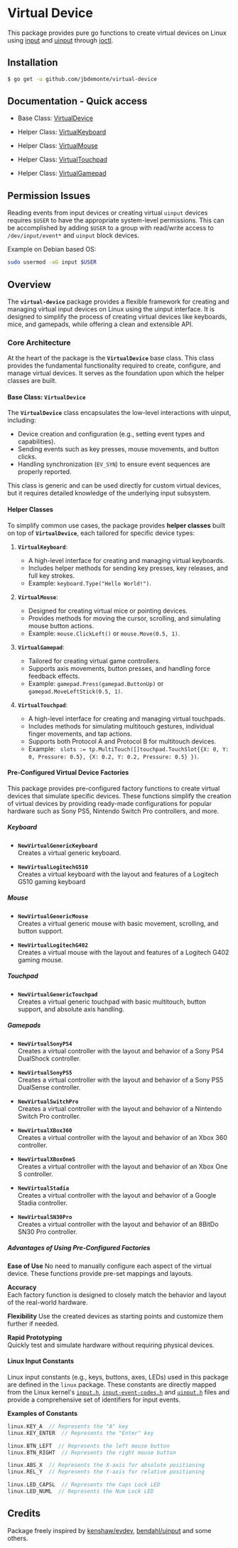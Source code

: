 # Virtual Device

This package provides pure go functions to create virtual devices on Linux using [input](https://www.kernel.org/doc/html/latest/input/index.html) and [uinput](https://www.kernel.org/doc/html/latest/input/uinput.html) through [ioctl](https://en.wikipedia.org/wiki/Ioctl).

## Installation

```sh
$ go get -u github.com/jbdemonte/virtual-device
```

## **Documentation - Quick access**

- Base Class: [VirtualDevice](./docs/VirtualDevice.md)


- Helper Class: [VirtualKeyboard](./docs/VirtualKeyboard.md)
- Helper Class: [VirtualMouse](./docs/VirtualMouse.md)
- Helper Class: [VirtualTouchpad](./docs/VirtualTouchpad.md)
- Helper Class: [VirtualGamepad](./docs/VirtualGamepad.md)

## Permission Issues

Reading events from input devices or creating virtual `uinput` devices requires `$USER` to have the appropriate system-level permissions. 
This can be accomplished by adding `$USER` to a group with read/write access to `/dev/input/event*` and `uinput` block devices.

Example on Debian based OS:
```sh
sudo usermod -aG input $USER
```

## Overview

The **`virtual-device`** package provides a flexible framework for creating and managing virtual input devices on Linux using the uinput interface. It is designed to simplify the process of creating virtual devices like keyboards, mice, and gamepads, while offering a clean and extensible API.

### **Core Architecture**

At the heart of the package is the **`VirtualDevice`** base class. This class provides the fundamental functionality required to create, configure, and manage virtual devices. It serves as the foundation upon which the helper classes are built.

#### Base Class: `VirtualDevice`

The **`VirtualDevice`** class encapsulates the low-level interactions with uinput, including:
- Device creation and configuration (e.g., setting event types and capabilities).
- Sending events such as key presses, mouse movements, and button clicks.
- Handling synchronization (`EV_SYN`) to ensure event sequences are properly reported.

This class is generic and can be used directly for custom virtual devices, but it requires detailed knowledge of the underlying input subsystem.

#### Helper Classes

To simplify common use cases, the package provides **helper classes** built on top of **`VirtualDevice`**, each tailored for specific device types:

1. **`VirtualKeyboard`**:
   - A high-level interface for creating and managing virtual keyboards.
   - Includes helper methods for sending key presses, key releases, and full key strokes.
   - Example: `keyboard.Type("Hello World!")`.

2. **`VirtualMouse`**:
   - Designed for creating virtual mice or pointing devices.
   - Provides methods for moving the cursor, scrolling, and simulating mouse button actions.
   - Example: `mouse.ClickLeft()` or `mouse.Move(0.5, 1)`.

3. **`VirtualGamepad`**:
   - Tailored for creating virtual game controllers.
   - Supports axis movements, button presses, and handling force feedback effects.
   - Example: `gamepad.Press(gamepad.ButtonUp)` or `gamepad.MoveLeftStick(0.5, 1)`.

4. **`VirtualTouchpad`**:
   - A high-level interface for creating and managing virtual touchpads.
   - Includes methods for simulating multitouch gestures, individual finger movements, and tap actions.
   - Supports both Protocol A and Protocol B for multitouch devices.
   - Example: `	slots := tp.MultiTouch([]touchpad.TouchSlot{{X: 0, Y: 0, Pressure: 0.5}, {X: 0.2, Y: 0.2, Pressure: 0.5} })`.


#### Pre-Configured Virtual Device Factories

This package provides pre-configured factory functions to create virtual devices that simulate specific devices. These functions simplify the creation of virtual devices by providing ready-made configurations for popular hardware such as Sony PS5, Nintendo Switch Pro controllers, and more.

##### Keyboard

- **`NewVirtualGenericKeyboard`**  
  Creates a virtual generic keyboard.

- **`NewVirtualLogitechG510`**  
  Creates a virtual keyboard with the layout and features of a Logitech G510 gaming keyboard

##### Mouse

- **`NewVirtualGenericMouse`**  
  Creates a virtual generic mouse with basic movement, scrolling, and button support.

- **`NewVirtualLogitechG402`**  
  Creates a virtual mouse with the layout and features of a Logitech G402 gaming mouse.

##### Touchpad

- **`NewVirtualGenericTouchpad`**  
  Creates a virtual generic touchpad with basic multitouch, button support, and absolute axis handling.

##### Gamepads

- **`NewVirtualSonyPS4`**  
  Creates a virtual controller with the layout and behavior of a Sony PS4 DualShock controller.

- **`NewVirtualSonyPS5`**  
  Creates a virtual controller with the layout and behavior of a Sony PS5 DualSense controller.

- **`NewVirtualSwitchPro`**  
  Creates a virtual controller with the layout and behavior of a Nintendo Switch Pro controller.

- **`NewVirtualXBox360`**  
  Creates a virtual controller with the layout and behavior of an Xbox 360 controller.

- **`NewVirtualXBoxOneS`**  
  Creates a virtual controller with the layout and behavior of an Xbox One S controller.

- **`NewVirtualStadia`**  
  Creates a virtual controller with the layout and behavior of a Google Stadia controller.

- **`NewVirtualSN30Pro`**  
  Creates a virtual controller with the layout and behavior of an 8BitDo SN30 Pro controller.


##### **Advantages of Using Pre-Configured Factories**
**Ease of Use** 
No need to manually configure each aspect of the virtual device. These functions provide pre-set mappings and layouts.

**Accuracy**  
Each factory function is designed to closely match the behavior and layout of the real-world hardware.

**Flexibility** 
Use the created devices as starting points and customize them further if needed.

**Rapid Prototyping**  
Quickly test and simulate hardware without requiring physical devices.


#### **Linux Input Constants**

Linux input constants (e.g., keys, buttons, axes, LEDs) used in this package are defined in the `linux` package. These constants are directly mapped from the Linux kernel's [`input.h`](https://github.com/torvalds/linux/blob/master/include/uapi/linux/input.h), [`input-event-codes.h`](https://github.com/torvalds/linux/blob/master/include/uapi/linux/input-event-codes.h) and [`uinput.h`](https://github.com/torvalds/linux/blob/master/include/uapi/linux/uinput.h) files and provide a comprehensive set of identifiers for input events.

**Examples of Constants**

```go
linux.KEY_A  // Represents the "A" key
linux.KEY_ENTER  // Represents the "Enter" key

linux.BTN_LEFT  // Represents the left mouse button
linux.BTN_RIGHT  // Represents the right mouse button

linux.ABS_X  // Represents the X-axis for absolute positioning
linux.REL_Y  // Represents the Y-axis for relative positioning

linux.LED_CAPSL  // Represents the Caps Lock LED
linux.LED_NUML  // Represents the Num Lock LED
```

## Credits
Package freely inspired by [kenshaw/evdev](https://github.com/kenshaw/evdev), [bendahl/uinput](https://github.com/bendahl/uinput) and some others.
